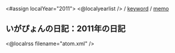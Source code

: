 <#assign localYear="2011">
<@localyearlist /> / [keyword](../keyword/index.html) / [memo](../memo/index.html)

## いがぴょんの日記：2011年の日記

<@localrss filename="atom.xml" />
